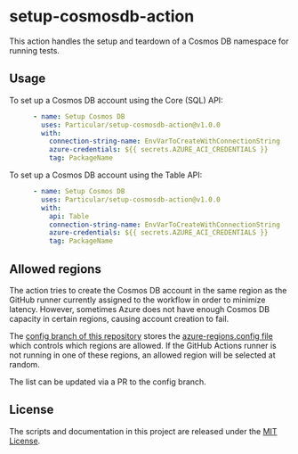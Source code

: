 # setup-cosmosdb-action

This action handles the setup and teardown of a Cosmos DB namespace for running tests.

## Usage

To set up a Cosmos DB account using the Core (SQL) API:

```yaml
      - name: Setup Cosmos DB
        uses: Particular/setup-cosmosdb-action@v1.0.0
        with:
          connection-string-name: EnvVarToCreateWithConnectionString
          azure-credentials: ${{ secrets.AZURE_ACI_CREDENTIALS }}
          tag: PackageName
```

To set up a Cosmos DB account using the Table API:

```yaml
      - name: Setup Cosmos DB
        uses: Particular/setup-cosmosdb-action@v1.0.0
        with:
          api: Table
          connection-string-name: EnvVarToCreateWithConnectionString
          azure-credentials: ${{ secrets.AZURE_ACI_CREDENTIALS }}
          tag: PackageName
```

## Allowed regions

The action tries to create the Cosmos DB account in the same region as the GitHub runner currently assigned to the workflow in order to minimize latency. However, sometimes Azure does not have enough Cosmos DB capacity in certain regions, causing account creation to fail.

The [config branch of this repository]() stores the [azure-regions.config file](https://github.com/Particular/setup-cosmosdb-action/blob/config/azure-regions.config) which controls which regions are allowed. If the GitHub Actions runner is not running in one of these regions, an allowed region will be selected at random.

The list can be updated via a PR to the config branch.

## License

The scripts and documentation in this project are released under the [MIT License](LICENSE).
